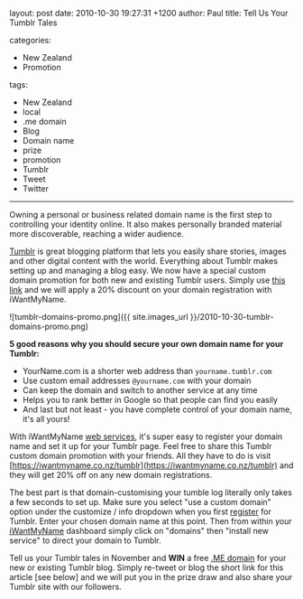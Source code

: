 layout: post
date: 2010-10-30 19:27:31 +1200
author: Paul
title: Tell Us Your Tumblr Tales

categories:
  - New Zealand
  - Promotion

tags:
  - New Zealand
  - local
  - .me domain
  - Blog
  - Domain name
  - prize
  - promotion
  - Tumblr
  - Tweet
  - Twitter

----

Owning a personal or business related domain name is the first step to controlling your identity online. It also makes personally branded material more discoverable, reaching a wider audience.

[Tumblr](http://www.tumblr.com/) is great blogging platform that lets you easily share stories, images and other digital content with the world. Everything about Tumblr makes setting up and managing a blog easy.  We now have a special custom domain promotion for both new and existing Tumblr users. Simply use [this link](https://iwantmyname.co.nz/tumblr) and we will apply a 20% discount on your domain registration with iWantMyName.

![tumblr-domains-promo.png]({{ site.images_url }}/2010-10-30-tumblr-domains-promo.png)

**5 good reasons why you should secure your own domain name for your Tumblr:**

* YourName.com is a shorter web address than `yourname.tumblr.com`
* Use custom email addresses `@yourname.com` with your domain
* Can keep the domain and switch to another service at any time
* Helps you to rank better in Google so that people can find you easily
* And last but not least - you have complete control of your domain name, it's all yours!

With iWantMyName [web services](https://iwantmyname.com/services), it's super easy to register your domain name and set it up for your Tumblr page. Feel free to share this Tumblr custom domain promotion with your friends. All they have to do is visit [https://iwantmyname.co.nz/tumblr](https://iwantmyname.co.nz/tumblr) and they will get 20% off on any new domain registrations.

The best part is that domain-customising your tumble log literally only takes a few seconds to set up. Make sure you select "use a custom domain" option under the customize / info dropdown when you first [register](http://www.tumblr.com/register) for Tumblr. Enter your chosen domain name at this point. Then from within your [iWantMyName](https://iwantmyname.co.nz/) dashboard simply click on "domains" then "install new service" to direct your domain to Tumblr.

Tell us your Tumblr tales in November and **WIN** a free [.ME domain](https://iwantmyname.com/domains/me-montenegrean-domain-name-registration-for-montenegro) for your new or existing Tumblr blog. Simply re-tweet or blog the short link for this article [see below] and we will put you in the prize draw and also share your Tumblr site with our followers.
